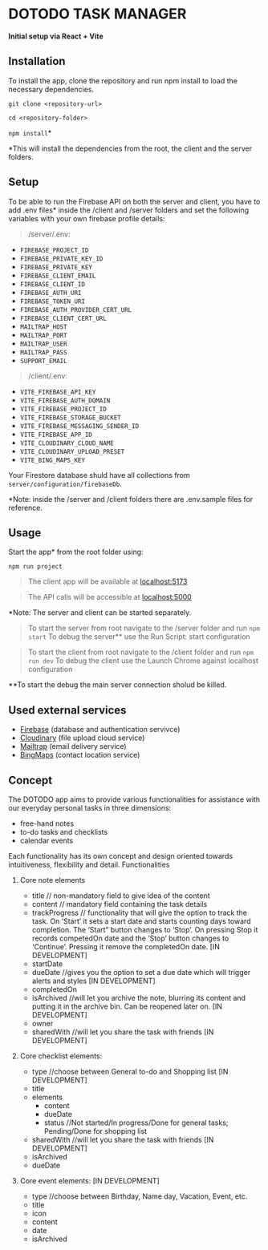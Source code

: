 # DOTODO TASK MANAGER

**Initial setup via React + Vite**

## Installation
To install the app, clone the repository and run npm install to load the necessary dependencies.

`git clone <repository-url>`

`cd <repository-folder>`

`npm install`*

*This will install the dependencies from the root, the client and the server folders. 

## Setup
To be able to run the Firebase API on both the server and client, you have to add .env files* inside the /client and /server folders and set the following variables with your own firebase profile details:
> /server/.env: 
- `FIREBASE_PROJECT_ID`
- `FIREBASE_PRIVATE_KEY_ID`
- `FIREBASE_PRIVATE_KEY`
- `FIREBASE_CLIENT_EMAIL`
- `FIREBASE_CLIENT_ID`
- `FIREBASE_AUTH_URI`
- `FIREBASE_TOKEN_URI`
- `FIREBASE_AUTH_PROVIDER_CERT_URL`
- `FIREBASE_CLIENT_CERT_URL`
- `MAILTRAP_HOST`
- `MAILTRAP_PORT`
- `MAILTRAP_USER`
- `MAILTRAP_PASS`
- `SUPPORT_EMAIL`

>/client/.env:
- `VITE_FIREBASE_API_KEY`
- `VITE_FIREBASE_AUTH_DOMAIN`
- `VITE_FIREBASE_PROJECT_ID`
- `VITE_FIREBASE_STORAGE_BUCKET`
- `VITE_FIREBASE_MESSAGING_SENDER_ID`
- `VITE_FIREBASE_APP_ID`
- `VITE_CLOUDINARY_CLOUD_NAME`
- `VITE_CLOUDINARY_UPLOAD_PRESET`
- `VITE_BING_MAPS_KEY`

Your Firestore database shuld have all collections from `server/configuration/firebaseDb`.

*Note: inside the /server and /client folders there are .env.sample files for reference.

## Usage
Start the app* from the root folder using:

`npm run project`  

> The client app will be available at [localhost:5173](http://localhost:5173/)

> The API calls will be accessible at [localhost:5000](http://localhost:5000/)

*Note: The server and client can be started separately.
> To start the server from root navigate to the /server folder and run `npm start`
> To debug the server** use the Run Script: start configuration

> To start the client from root navigate to the /client folder and run `npm run dev`
> To debug the client  use the Launch Chrome against localhost configuration

**To start the debug the main server connection sholud be killed.  

## Used external services

- [Firebase](https://console.firebase.google.com/) (database and authentication servivce)
- [Cloudinary](https://cloudinary.com/) (file upload cloud service)
- [Mailtrap](https://mailtrap.io/home) (email delivery service)
- [BingMaps](https://www.bingmapsportal.com/) (contact location service)

## Concept

The DOTODO app aims to provide various functionalities for assistance with our everyday personal tasks in three dimensions: 
-	free-hand notes 
-	to-do tasks and checklists
-	calendar events

Each functionality has its own concept and design oriented towards intuitiveness, flexibility and detail. 
Functionalities
1. Core note elements
   - title              // non-mandatory field to give idea of the content
   - content            // mandatory field containing the task details
   - trackProgress      // functionality that will give the option to track the task. On ‘Start’ it sets a start date and starts counting days toward completion. The ‘Start” button changes to ‘Stop’. On pressing Stop it records competedOn date and the ‘Stop’ button changes to ‘Continue’. Pressing it remove the completedOn date. [IN DEVELOPMENT]
   - startDate
   - dueDate            //gives you the option to set a due date which will trigger alerts and styles [IN DEVELOPMENT]
   - completedOn
   - isArchived         //will let you archive the note, blurring its content and putting it in the archive bin. Can be reopened later on. [IN DEVELOPMENT]
   - owner
   - sharedWith         //will let you share the task with friends [IN DEVELOPMENT]

2. Core checklist elements:
   - type                //choose between General to-do and Shopping list [IN DEVELOPMENT]
   - title
   - elements
      - content
      - dueDate
      - status           //Not started/In progress/Done for general tasks; Pending/Done for shopping list
   - sharedWith          //will let you share the task with friends [IN DEVELOPMENT]
   - isArchived
   - dueDate

3. Core event elements:  [IN DEVELOPMENT]
   - type                //choose between Birthday, Name day, Vacation, Event, etc.
   - title
   - icon
   - content
   - date
   - isArchived
